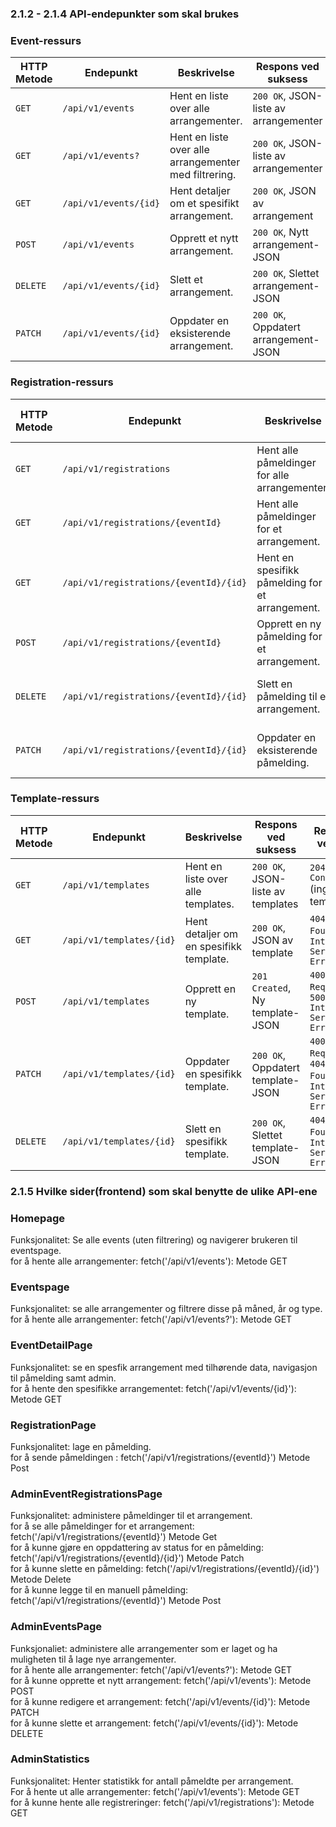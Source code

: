### 2.1.2 - 2.1.4 API-endepunkter som skal brukes

### Event-ressurs

| HTTP Metode | Endepunkt                 | Beskrivelse                        | Respons ved suksess             | Respons ved feil                      |
|-------------|---------------------------|------------------------------------|----------------------------------|---------------------------------------|
| `GET`       | `/api/v1/events`          | Hent en liste over alle arrangementer. | `200 OK`, JSON-liste av arrangementer | `204 No Content` (ingen arrangementer) |
| `GET`       | `/api/v1/events?`          | Hent en liste over alle arrangementer med filtrering. | `200 OK`, JSON-liste av arrangementer | `204 No Content` (ingen arrangementer) |
| `GET`       | `/api/v1/events/{id}`     | Hent detaljer om et spesifikt arrangement. | `200 OK`, JSON av arrangement   | `404 Not Found`, `500 Internal Server Error` |
| `POST`      | `/api/v1/events`          | Opprett et nytt arrangement.      | `200 OK`, Nytt arrangement-JSON | `404 Not Found`, `500 Internal Server Error` |
| `DELETE`    | `/api/v1/events/{id}`     | Slett et arrangement.             | `200 OK`, Slettet arrangement-JSON | `404 Not Found`, `500 Internal Server Error` |
| `PATCH`    | `/api/v1/events/{id}`      | Oppdater en eksisterende arrangement.  | `200 OK`, Oppdatert arrangement-JSON | `404 Not Found`, `500 Internal Server Error` |

### Registration-ressurs

| HTTP Metode | Endepunkt                                       | Beskrivelse                                | Respons ved suksess                    | Respons ved feil                      |
|-------------|-------------------------------------------------|--------------------------------------------|----------------------------------------|---------------------------------------|
| `GET`       | `/api/v1/registrations`                       | Hent alle påmeldinger for alle arrangementer.  | `200 OK`, JSON-liste av påmeldinger    | `204 No Content` (ingen påmeldinger) |
| `GET`       | `/api/v1/registrations/{eventId}`             | Hent alle påmeldinger for et arrangement.  | `200 OK`, JSON-liste av påmeldinger    | `204 No Content` (ingen påmeldinger) |
| `GET`       | `/api/v1/registrations/{eventId}/{id}`        | Hent en spesifikk påmelding for et arrangement. | `200 OK`, JSON av påmelding         | `404 Not Found`, `500 Internal Server Error` |
| `POST`      | `/api/v1/registrations/{eventId}`             | Opprett en ny påmelding for et arrangement. | `200 OK`, Ny påmelding-JSON          | `404 Not Found`, `500 Internal Server Error` |
| `DELETE`    | `/api/v1/registrations/{eventId}/{id}`        | Slett en påmelding til et arrangement.     | `200 OK`, Slettet påmelding-JSON      | `404 Not Found`, `500 Internal Server Error` |
| `PATCH`     | `/api/v1/registrations/{eventId}/{id}`        | Oppdater en eksisterende påmelding.        | `200 OK`, Oppdatert påmelding-JSON    | `404 Not Found`, `500 Internal Server Error` |

### Template-ressurs

| HTTP Metode | Endepunkt                | Beskrivelse                                | Respons ved suksess             | Respons ved feil                      |
|-------------|--------------------------|--------------------------------------------|----------------------------------|---------------------------------------|
| `GET`       | `/api/v1/templates`      | Hent en liste over alle templates.         | `200 OK`, JSON-liste av templates | `204 No Content` (ingen templates)   |
| `GET`       | `/api/v1/templates/{id}` | Hent detaljer om en spesifikk template.    | `200 OK`, JSON av template       | `404 Not Found`, `500 Internal Server Error` |
| `POST`      | `/api/v1/templates`      | Opprett en ny template.                    | `201 Created`, Ny template-JSON  | `400 Bad Request`, `500 Internal Server Error` |
| `PATCH`     | `/api/v1/templates/{id}` | Oppdater en spesifikk template.            | `200 OK`, Oppdatert template-JSON | `400 Bad Request`, `404 Not Found`, `500 Internal Server Error`
| `DELETE`    | `/api/v1/templates/{id}` | Slett en spesifikk template.               | `200 OK`, Slettet template-JSON  | `404 Not Found`, `500 Internal Server Error` |


### 2.1.5 Hvilke sider(frontend) som skal benytte de ulike API-ene 

### Homepage 
Funksjonalitet: Se alle events (uten filtrering) og navigerer brukeren til eventspage.  
for å hente alle arrangementer: fetch('/api/v1/events'): Metode GET  

### Eventspage  
Funksjonalitet: se alle arrangementer og filtrere disse på måned, år og type.  
for å hente alle arrangementer: fetch('/api/v1/events?'): Metode GET  

### EventDetailPage 
Funksjonalitet: se en spesfik arrangement med tilhørende data, navigasjon til påmelding samt admin.  
for å hente den spesifikke arrangementet: fetch('/api/v1/events/{id}'): Metode GET  

### RegistrationPage  
Funksjonalitet: lage en påmelding.    
for å sende påmeldingen : fetch('/api/v1/registrations/{eventId}') Metode Post    

### AdminEventRegistrationsPage  
Funksjonalitet: administere påmeldinger til et arrangement.   
for å se alle påmeldinger for et arrangement: fetch('/api/v1/registrations/{eventId}') Metode Get   
for å kunne gjøre en oppdattering av status for en påmelding: fetch('/api/v1/registrations/{eventId}/{id}') Metode Patch  
for å kunne slette en påmelding:  fetch('/api/v1/registrations/{eventId}/{id}') Metode Delete   
for å kunne legge til en manuell påmelding: fetch('/api/v1/registrations/{eventId}') Metode Post  

### AdminEventsPage  
Funksjonaliet: administere alle arrangementer som er laget og ha muligheten til å lage nye arrangementer.   
for å hente alle arrangementer: fetch('/api/v1/events?'): Metode GET   
for å kunne opprette et nytt arrangement: fetch('/api/v1/events'): Metode POST  
for å kunne redigere et arrangement:  fetch('/api/v1/events/{id}'): Metode PATCH  
for å kunne slette et arrangement: fetch('/api/v1/events/{id}'): Metode DELETE   

### AdminStatistics  
Funksjonalitet: Henter statistikk for antall påmeldte per arrangement.  
For å hente ut alle arrangementer: fetch('/api/v1/events'): Metode GET  
for å kunne hente alle registreringer: fetch('/api/v1/registrations'): Metode GET  


